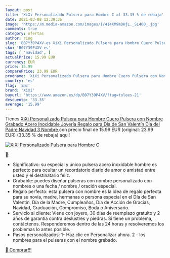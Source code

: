 ```yaml
---
layout: post
title: 'XiXi Personalizado Pulsera para Hombre C al 33.35 % de rebaja'
date: 2021-03-08 12:39:36
image: 'https://m.media-amazon.com/images/I/414XM9mDHjL._SL400_.jpg'
comments: true
category: ofertas
author: ring
slug: 'B07Y39P4XV-es XiXi Personalizado Pulsera para Hombre Cuero Pulsera con...'
sku: 'B07Y39P4XV-es'
tags: [ 'navidad', ]
actualPrice: 15.99 EUR
currency: EUR
price: 15.99
comparePrice: 23.99 EUR
prodname: 'XiXi Personalizado Pulsera para Hombre Cuero Pulsera con Nombre Grabado Acero Inoxidable Joyería Regalo para Día de San Valentín Dia del Padre Navidad  3 Nombre '
country: 'es'
flag: '🇪🇸'
brand: 'XiXi'
buyurl: 'https://www.amazon.es/dp/B07Y39P4XV/?tag=tolees-21'
descuento: '33.35'
average: '15.99'
---
```


Tienes [XiXi Personalizado Pulsera para Hombre Cuero Pulsera con Nombre Grabado Acero Inoxidable Joyería Regalo para Día de San Valentín Dia del Padre Navidad  3 Nombre ](https://www.amazon.es/dp/B07Y39P4XV/?tag=tolees-21) con precio final de  15.99 EUR (original: 23.99 EUR) (33.35 %  de rebaja) aqui!

[![XiXi Personalizado Pulsera para Hombre C](https://m.media-amazon.com/images/I/414XM9mDHjL._SL400_.jpg)](https://www.amazon.es/dp/B07Y39P4XV/?tag=tolees-21)

🔎:

- Significativo: su especial y único pulsera acero inoxidable hombre es perfecto para ocultar un recordatorio diario de amor o amistad entre usted y el destinatario feliz.
- Grabable: puedes diseñar pulseras con nombre personalizado con nombres o una fecha / nombre / oración especial.
- Regalo perfecto: esta pulsera con nombre es la idea de regalo perfecta para su novia, madre, hermanas o persona especial en el Día de San Valentín, Día de la Madre, Cumpleaños, Día de Acción de Gracias, Navidad, Graduación, Compromiso, Boda o Aniversario.
- Servicio al cliente: Viene con joyero, 30 días de reemplazo gratuito y 2 años de garantía contra deslustres y piedras. Si tiene un problema, contáctenos. Responderemos dentro de las 24 horas y resolveremos los problemas lo antes posible.
- Pasos personalizados: 1- Haz clic en Personalizar ahora. 2 - los nombres para el pulseras con el nombre grabado.

[🛒 Comprar!!!](https://www.amazon.es/dp/B07Y39P4XV/?tag=tolees-21)
